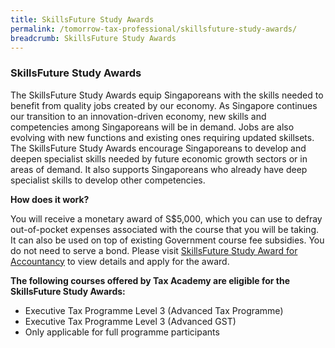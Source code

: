 ```yaml
---
title: SkillsFuture Study Awards
permalink: /tomorrow-tax-professional/skillsfuture-study-awards/
breadcrumb: SkillsFuture Study Awards
---
```

### **SkillsFuture Study Awards**

The SkillsFuture Study Awards equip Singaporeans with the skills needed to benefit from quality jobs created by our economy. As Singapore continues our transition to an innovation-driven economy, new skills and competencies among Singaporeans will be in demand. Jobs are also evolving with new functions and existing ones requiring updated skillsets. The SkillsFuture Study Awards encourage Singaporeans to develop and deepen specialist skills needed by future economic growth sectors or in areas of demand. It also supports Singaporeans who already have deep specialist skills to develop other competencies. 


**How does it work?**<br>

You will receive a monetary award of S$5,000, which you can use to defray out-of-pocket expenses associated with the course that you will be taking. It can also be used on top of existing Government course fee subsidies. You do not need to serve a bond.
Please visit [SkillsFuture Study Award for Accountancy](https://programmes.myskillsfuture.sg/Portal/ProgramDetails.aspx?ProgID=P00000032) to view details and apply for the award.

**The following courses offered by Tax Academy are eligible for the SkillsFuture Study Awards:**<br>

-	Executive Tax Programme Level 3 (Advanced Tax Programme)
-	Executive Tax Programme Level 3 (Advanced GST)
- Only applicable for full programme participants